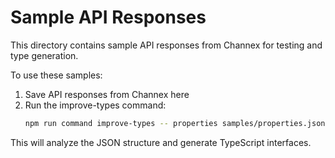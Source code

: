 # Sample API Responses

This directory contains sample API responses from Channex for testing and type generation.

To use these samples:

1. Save API responses from Channex here
2. Run the improve-types command:
   ```bash
   npm run command improve-types -- properties samples/properties.json
   ```

This will analyze the JSON structure and generate TypeScript interfaces.
